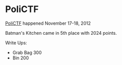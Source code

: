 # PoliCTF

[PoliCTF](http://www.polictf.it/home/home.html) happened November 17-18,
2012

Batman's Kitchen came in 5th place with 2024 points.

Write Ups:
* Grab Bag 300
* Bin 200
